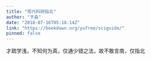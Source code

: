 ```yaml
---
title: "现代科研指北"
author: "于淼"
date: "2018-07-16T05:18:14Z"
link: "https://bookdown.org/yufree/sciguide/"
pinned: false
---
```


才疏学浅，不知何为真，仅通少错之法，故不敢言南，仅指北
